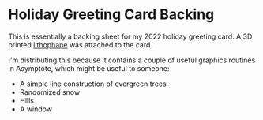 # Holiday Greeting Card Backing

This is essentially a backing sheet for my 2022 holiday greeting card. A
3D printed [lithophane](https://en.wikipedia.org/wiki/Lithophane) was attached
to the card.

I'm distributing this because it contains a couple of useful graphics routines
in Asymptote, which might be useful to someone:

- A simple line construction of evergreen trees
- Randomized snow
- Hills
- A window


